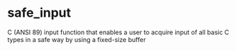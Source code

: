 # safe_input
C (ANSI 89) input function that enables a user to acquire input of all basic C types in a safe way by using a fixed-size buffer 
